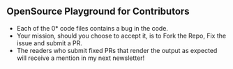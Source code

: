 ## OpenSource Playground for Contributors

- Each of the 0* code files contains a bug in the code. 
- Your mission, should you choose to accept it, is to Fork the Repo, Fix the issue and submit a PR.
- The readers who submit fixed PRs that render the output as expected will receive a mention in my next newsletter!